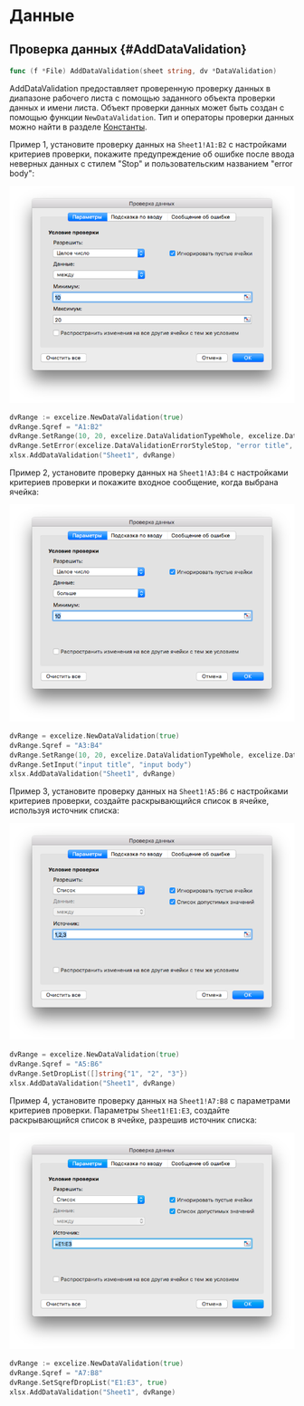 # Данные

## Проверка данных {#AddDataValidation}

```go
func (f *File) AddDataValidation(sheet string, dv *DataValidation)
```

AddDataValidation предоставляет проверенную проверку данных в диапазоне рабочего листа с помощью заданного объекта проверки данных и имени листа. Объект проверки данных может быть создан с помощью функции `NewDataValidation`. Тип и операторы проверки данных можно найти в разделе [Константы](constants.md).

Пример 1, установите проверку данных на `Sheet1!A1:B2` с настройками критериев проверки, покажите предупреждение об ошибке после ввода неверных данных с стилем "Stop" и пользовательским названием "error body":

!["Проверка данных"](./images/data_validation_01.png "Проверка данных")

```go
dvRange := excelize.NewDataValidation(true)
dvRange.Sqref = "A1:B2"
dvRange.SetRange(10, 20, excelize.DataValidationTypeWhole, excelize.DataValidationOperatorBetween)
dvRange.SetError(excelize.DataValidationErrorStyleStop, "error title", "error body")
xlsx.AddDataValidation("Sheet1", dvRange)
```

Пример 2, установите проверку данных на `Sheet1!A3:B4` с настройками критериев проверки и покажите входное сообщение, когда выбрана ячейка:

!["Проверка данных"](./images/data_validation_02.png "Проверка данных")

```go
dvRange = excelize.NewDataValidation(true)
dvRange.Sqref = "A3:B4"
dvRange.SetRange(10, 20, excelize.DataValidationTypeWhole, excelize.DataValidationOperatorGreaterThan)
dvRange.SetInput("input title", "input body")
xlsx.AddDataValidation("Sheet1", dvRange)
```

Пример 3, установите проверку данных на `Sheet1!A5:B6` с настройками критериев проверки, создайте раскрывающийся список в ячейке, используя источник списка:

!["Проверка данных"](./images/data_validation_03.png "Проверка данных")

```go
dvRange = excelize.NewDataValidation(true)
dvRange.Sqref = "A5:B6"
dvRange.SetDropList([]string{"1", "2", "3"})
xlsx.AddDataValidation("Sheet1", dvRange)
```

Пример 4, установите проверку данных на `Sheet1!A7:B8` с параметрами критериев проверки. Параметры `Sheet1!E1:E3`, создайте раскрывающийся список в ячейке, разрешив источник списка:

!["Data validation"](./images/data_validation_04.png "Data validation")

```go
dvRange := excelize.NewDataValidation(true)
dvRange.Sqref = "A7:B8"
dvRange.SetSqrefDropList("E1:E3", true)
xlsx.AddDataValidation("Sheet1", dvRange)
```
